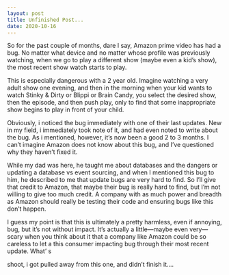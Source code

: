 ```yaml
---
layout: post
title: Unfinished Post...
date: 2020-10-16
---
```


So for the past couple of months, dare I say, Amazon prime video has had a bug.  No matter what device and no matter whose profile was previously watching, when we go to play a different show (maybe even a kid’s show), the most recent show watch starts to play.  

This is especially dangerous with a 2 year old.  Imagine watching a very adult show one evening, and then in the morning when your kid wants to watch Stinky & Dirty or Blippi or Brain Candy, you select the desired show, then the episode, and then push play, only to find that some inappropriate show begins to play in front of your child.  

Obviously, i noticed the bug immediately with one of their last updates.  New in my field, i immediately took note of it, and had even noted to write about the bug.  As i mentioned, however, it’s now been a good 2 to 3 months.  I can’t imagine Amazon does not know about this bug, and I’ve questioned why they haven’t fixed it.  

While my dad was here, he taught me about databases and the dangers or updating a database vs event sourcing, and when I mentioned this bug to him, he described to me that update bugs are very hard to find.  So I’ll give that credit to Amazon, that maybe their bug is really hard to find, but I’m not willing to give too much credit.  A company with as much power and breadth as Amazon should really be testing their code and ensuring bugs like this don’t happen.

I guess my point is that this is ultimately a pretty harmless, even if annoying, bug, but it’s not without impact.  It’s actually a little—maybe even very—scary when you think about it that a company like Amazon could be so careless to let a this consumer impacting bug through their most recent update.  What’ s

shoot, i got pulled away from this one, and didn’t finish it….
